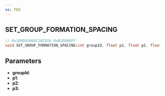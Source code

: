 ```yaml
---
ns: PED
---
```

## SET_GROUP_FORMATION_SPACING

```c
// 0x1D9D45004C28C916 0xB1E086FF
void SET_GROUP_FORMATION_SPACING(int groupId, float p1, float p2, float p3);
```

## Parameters
* **groupId**:
* **p1**:
* **p2**:
* **p3**:
